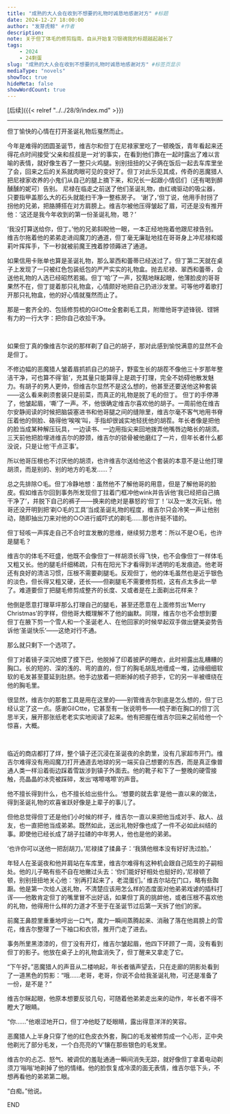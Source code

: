 ```yaml
---
title: "成熟的大人会在收到不想要的礼物时诚恳地感谢对方" #标题
date: 2024-12-27 18:00:00
author: "发芽虎鲸" #作者
description: 
note: 关于但丁体毛的修剪指南，自从开始复习银魂我的标题越起越长了
tags: 
    - 2024
    - 24剩蛋
slug: "成熟的大人会在收到不想要的礼物时诚恳地感谢对方" #标签页显示
mediaType: "novels"
showToc: true
hideMeta: false 
showWordCount: true
---
```

[后续]({{< relref "../../28/9/index.md" >}})

---
但丁愉快的心情在打开圣诞礼物后戛然而止。

今年是难得的团圆圣诞节，维吉尔和但丁在尼禄家里吃了一顿晚饭，青年看起来还得花点时间接受‘父亲和叔叔是一对’的事实，在看到他们靠在一起时露出了难以言喻的表情，就好像生吞了一整只火鸡腿。别别扭扭的父子俩在饭后一起去车库里坐了会，回来之后的关系就肉眼可见的变好了。但丁对此乐见其成，传奇的恶魔猎人把尼禄家收养的小鬼们从自己的腿上摘下来，和兄长一起跟小情侣们（还有喝到醉醺醺的妮可）告别。
尼禄在临走之前送了他们圣诞礼物，由红魂驱动的吸尘器，只要指甲盖那么大的石头就能扫干净一整栋房子。
‘谢了，’但丁说，他用手肘拐了拐他的兄弟，把胳膊搭在对方肩膀上。维吉尔被他压得皱起了眉，可还是没有推开他：‘这还是我今年收到的第一份圣诞礼物，嗯？’

‘我没打算送给你，但丁。’他的兄弟斜睨他一眼，一本正经地拖着他跟尼禄告别。维吉尔拖着他的弟弟走进阎魔刀的通道，但丁毫无廉耻地挂在哥哥身上冲尼禄和姬莉叶挥挥手，下一秒就被前魔王拽着脖领薅进了通道。

如果信用卡账单也算是圣诞礼物，那么翠西和蕾蒂已经送过了。但丁第二天就在桌子上发现了一只被红色包装纸包的严严实实的礼物盒。抛去尼禄、翠西和蕾蒂，会送他礼物的人选已经昭然若揭。但丁‘哈’了一声，狡黠地眯起眼，他薄脸皮的哥哥果然不在，但丁提着那只礼物盒，心情颇好地把自己扔进沙发里。可等他哼着歌打开那只礼物盒，他的好心情就戛然而止了。

那是一套齐全的、包括修剪梳的Gil○tte全套剃毛工具，附赠他哥字迹锋锐、铿锵有力的一行大字：把你自己收拾干净。

<br>

如果但丁真的像维吉尔说的那样剃了自己的胡子，那对此感到愉悦满意的显然不会是但丁。

不修边幅的恶魔猎人皱着眉抓抓自己的胡子，野蛮生长的胡茬不像他三十岁那年整洁干净，可也算不得‘脏’，充其量只能算得上是疏于打理，完全不妨碍他散发魅力。有胡子的男人更帅，但维吉尔显然不是这么想的，他甚至还要送他这种套装——这么看来剃须套装只是前菜，而真正的礼物是脱了毛的但丁。
但丁的手停滞了，他皱起眉，‘嘶’了一声。不，他很确定维吉尔喜欢他的胡子。一周前他在维吉尔安静阅读的时候把脑袋塞进书和他哥腿之间的缝隙里，维吉尔毫不客气地用书脊压着他的侧脸、硌得他‘唉唉’叫，手指却很诚实地轻抚他的胡茬。年长者像是把他的脸当成某种解压玩具，一边读书、一边用指尖来回地拨弄他嘴唇边略长的胡须。三天前他把脸埋进维吉尔的脖颈，维吉尔的锁骨被他磨红了一片，但年长者什么都没说，只是让他‘干点正事’。

所以他哥压根也不讨厌他的胡须，也许维吉尔送给他这个套装的本意不是让他打理胡须，而是别的、别的地方的毛发……？

总之先排除○毛。但丁冷静地想：虽然他不了解他哥的用意，但是了解他哥的脸皮。假如维吉尔回到事务所发现但丁拄着门框冲他wink并告诉他‘我已经把自己搞干净了’，并脱下自己的裤子——换来的绝对是暴怒的‘但丁！’以及一发次元斩。他哥还没开明到把‘剃○毛的工具’当成圣诞礼物的程度，维吉尔只会冷笑一声让他别动，随即抽出刀来对他的○○进行威吓式的剃毛……那也许挺不错的。

但丁轻咳一声挥走自己不合时宜发散的思维，继续努力思考：所以不是○毛，也许是腿毛？

维吉尔的体毛不旺盛，他既不会像但丁一样胡须长得飞快，也不会像但丁一样体毛又粗又长。他的腿毛纤细稀疏，只有在阳光下才看得到半透明的毛发痕迹。他老哥还有良好的清洁习惯，压根不需要剃腿毛。反观但丁，他的体毛虽然也是近乎银色的淡色，但长得又粗又硬，还长——但剃腿毛不需要修剪梳，这有点太多此一举了。难道要但丁把腿毛修剪成整齐的长度、又或者是在上面剃出花样来？

他倒是愿意打理草坪那么打理自己的腿毛，甚至还愿意在上面修剪出‘Merry Christmas’的字样，但他哥大概理解不了他的幽默。同理，维吉尔也不会想到要但丁在腋下剪一个雪人和一个圣诞老人、在他回家的时候举起双手做出健美姿势告诉他‘圣诞快乐’——这绝对行不通。

那么就只剩下一个选项了。

但丁对着镜子深沉地摸了摸下巴，他脱掉了印着披萨的睡衣，此时袒露出乱糟糟的胸口。长的短的、深的浅的、弯的直的，但丁的胸毛胡乱地缠成一堆，边缘细细软软的毛发甚至蔓延到肚脐。他手边放着一把断掉的梳子把手，它的另一半被缠绕在他的胸毛里。

很显然，维吉尔的那套工具是用在这里的——别管维吉尔到底是怎么想的，但丁已经认定了这一点。感谢Gil○tte，它甚至有一张说明书——梳子断在胸口的但丁沉思半天，展开那张纸老老实实地阅读了起来。他有把握在维吉尔回来之前给他一个惊喜，大概。

<br>

临近的商店都打了烊，整个镇子还沉浸在圣诞夜的余韵里，没有几家超市开门。维吉尔难得没有用阎魔刀打开通道去地球的另一端买自己想要的东西，而是真正像普通人类一样沿着街边踩着雪跋涉到镇子外面去。他的靴子和下了一整晚的硬雪接触，亮晶晶的冰壳被踩碎，发出‘喀嚓喀嚓’的声音。

他不擅长得到什么，也不擅长给出些什么。‘想要的就去拿’是他一直以来的做法，得到圣诞礼物的欢喜雀跃好像是上辈子的事儿了。

但他总觉得但丁还是他们小时候的样子，维吉尔一直以来把他当成对手、敌人、战友，也一直把他当成弟弟。既然如此，送出礼物好像也成了一件不必如此纠结的事。即使他已经长成了胡子拉碴的中年男人，他也是他的弟弟。

‘也许你可以送他一把刮胡刀。’尼禄揉了揉鼻子：‘我猜他根本没有好好洗过脸。’

年轻人在圣诞夜和他并肩站在车库里，维吉尔难得有这种机会跟自己陌生的子嗣相处。他的儿子略有些不自在地撇过头去：‘你们能好好相处也挺好的，’尼禄顿了顿，别别扭扭地关心他：‘别再打起来了，老混蛋们。’
维吉尔站在门口，略有些踟蹰。他是第一次给人送礼物，不清楚应该用怎么样的态度面对他弟弟戏谑的插科打诨——他敢肯定但丁的嘴里冒不出好话，如果但丁真的挑衅他，或者压根不喜欢他的礼物，他得用什么样的力道才不至于在圣诞节过后第一天拆了他们的家。

前魔王鼻腔里重重地哼出一口气，魔力一瞬间蒸腾起来、消融了落在他肩膀上的雪花，维吉尔整理了一下袖口和衣领，推开门走了进去。

事务所里黑漆漆的，但丁没有开灯，维吉尔皱起眉，他四下环顾了一周，没有看到但丁的影子。他放在桌子上的礼物盒消失了，但丁醒来又拿走了它。

“下午好。”恶魔猎人的声音从二楼响起，年长者循声望去，只在走廊的阴影处看到了一道黑色的剪影：“哦……老哥，老哥，你说不会给我圣诞礼物，可还是准备了一份，是不是？”

维吉尔眯起眼，他原本想要反驳几句，可随着他弟弟走出来的动作，年长者不得不瞪大了眼睛。

“你……”他艰涩地开口，但丁冲他眨了眨眼睛，露出得意洋洋的笑容。

恶魔猎人上半身只穿了他的红色皮衣外套，胸口的毛发被修剪成一个心形，正中央他剃光了部分毛发，一个白亮亮的‘V’镶在那些银色的毛发里。

维吉尔的忐忑、怒气、被调侃的羞耻通通一瞬间消失无踪，就好像但丁拿着电动剃须刀‘嗡嗡’地剃掉了他的情绪。他的脸恢复成冷漠的面无表情，维吉尔低下头，不想再看他的弟弟第二眼。

“白痴。”他说。

END

